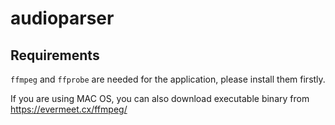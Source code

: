 # audioparser

## Requirements

`ffmpeg` and `ffprobe` are needed for the application, please install them firstly.

If you are using MAC OS, you can also download executable binary from https://evermeet.cx/ffmpeg/
